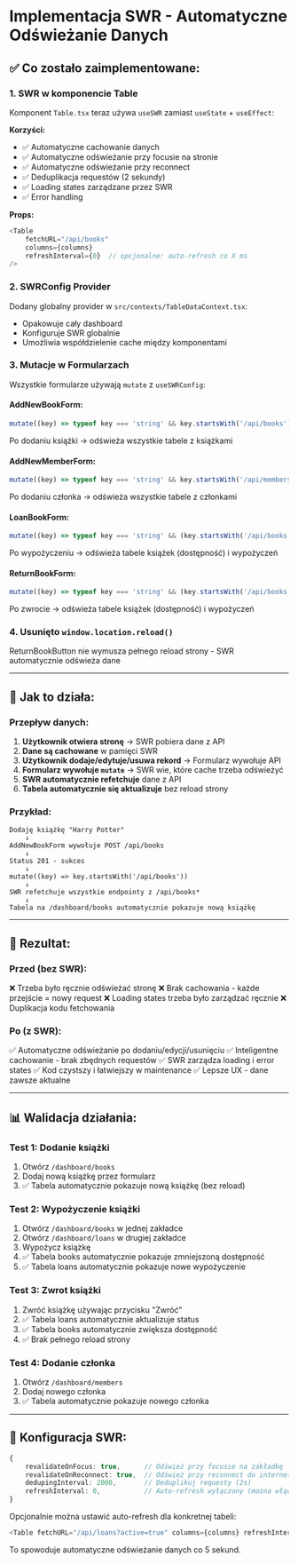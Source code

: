 # Implementacja SWR - Automatyczne Odświeżanie Danych

## ✅ Co zostało zaimplementowane:

### **1. SWR w komponencie Table**
Komponent `Table.tsx` teraz używa `useSWR` zamiast `useState` + `useEffect`:

**Korzyści:**
- ✅ Automatyczne cachowanie danych
- ✅ Automatyczne odświeżanie przy focusie na stronie
- ✅ Automatyczne odświeżanie przy reconnect
- ✅ Deduplikacja requestów (2 sekundy)
- ✅ Loading states zarządzane przez SWR
- ✅ Error handling

**Props:**
```typescript
<Table 
    fetchURL="/api/books"
    columns={columns}
    refreshInterval={0}  // opcjonalne: auto-refresh co X ms
/>
```

### **2. SWRConfig Provider**
Dodany globalny provider w `src/contexts/TableDataContext.tsx`:
- Opakowuje cały dashboard
- Konfiguruje SWR globalnie
- Umożliwia współdzielenie cache między komponentami

### **3. Mutacje w Formularzach**
Wszystkie formularze używają `mutate` z `useSWRConfig`:

#### **AddNewBookForm:**
```typescript
mutate((key) => typeof key === 'string' && key.startsWith('/api/books'));
```
Po dodaniu książki → odświeża wszystkie tabele z książkami

#### **AddNewMemberForm:**
```typescript
mutate((key) => typeof key === 'string' && key.startsWith('/api/members'));
```
Po dodaniu członka → odświeża wszystkie tabele z członkami

#### **LoanBookForm:**
```typescript
mutate((key) => typeof key === 'string' && (key.startsWith('/api/books') || key.startsWith('/api/loans')));
```
Po wypożyczeniu → odświeża tabele książek (dostępność) i wypożyczeń

#### **ReturnBookForm:**
```typescript
mutate((key) => typeof key === 'string' && (key.startsWith('/api/books') || key.startsWith('/api/loans')));
```
Po zwrocie → odświeża tabele książek (dostępność) i wypożyczeń

### **4. Usunięto `window.location.reload()`**
ReturnBookButton nie wymusza pełnego reload strony - SWR automatycznie odświeża dane

---

## 🚀 Jak to działa:

### **Przepływ danych:**

1. **Użytkownik otwiera stronę** → SWR pobiera dane z API
2. **Dane są cachowane** w pamięci SWR
3. **Użytkownik dodaje/edytuje/usuwa rekord** → Formularz wywołuje API
4. **Formularz wywołuje `mutate`** → SWR wie, które cache trzeba odświeżyć
5. **SWR automatycznie refetchuje** dane z API
6. **Tabela automatycznie się aktualizuje** bez reload strony

### **Przykład:**
```
Dodaję książkę "Harry Potter"
    ↓
AddNewBookForm wywołuje POST /api/books
    ↓
Status 201 - sukces
    ↓
mutate((key) => key.startsWith('/api/books'))
    ↓
SWR refetchuje wszystkie endpointy z /api/books*
    ↓
Tabela na /dashboard/books automatycznie pokazuje nową książkę
```

---

## 🎯 Rezultat:

### **Przed (bez SWR):**
❌ Trzeba było ręcznie odświeżać stronę
❌ Brak cachowania - każde przejście = nowy request
❌ Loading states trzeba było zarządzać ręcznie
❌ Duplikacja kodu fetchowania

### **Po (z SWR):**
✅ Automatyczne odświeżanie po dodaniu/edycji/usunięciu
✅ Inteligentne cachowanie - brak zbędnych requestów
✅ SWR zarządza loading i error states
✅ Kod czystszy i łatwiejszy w maintenance
✅ Lepsze UX - dane zawsze aktualne

---

## 📊 Walidacja działania:

### **Test 1: Dodanie książki**
1. Otwórz `/dashboard/books`
2. Dodaj nową książkę przez formularz
3. ✅ Tabela automatycznie pokazuje nową książkę (bez reload)

### **Test 2: Wypożyczenie książki**
1. Otwórz `/dashboard/books` w jednej zakładce
2. Otwórz `/dashboard/loans` w drugiej zakładce
3. Wypożycz książkę
4. ✅ Tabela books automatycznie pokazuje zmniejszoną dostępność
5. ✅ Tabela loans automatycznie pokazuje nowe wypożyczenie

### **Test 3: Zwrot książki**
1. Zwróć książkę używając przycisku "Zwróć"
2. ✅ Tabela loans automatycznie aktualizuje status
3. ✅ Tabela books automatycznie zwiększa dostępność
4. ✅ Brak pełnego reload strony

### **Test 4: Dodanie członka**
1. Otwórz `/dashboard/members`
2. Dodaj nowego członka
3. ✅ Tabela automatycznie pokazuje nowego członka

---

## 🔧 Konfiguracja SWR:

```typescript
{
    revalidateOnFocus: true,      // Odśwież przy focusie na zakładkę
    revalidateOnReconnect: true,  // Odśwież przy reconnect do internetu
    dedupingInterval: 2000,       // Deduplikuj requesty (2s)
    refreshInterval: 0,           // Auto-refresh wyłączony (można włączyć per-table)
}
```

Opcjonalnie można ustawić auto-refresh dla konkretnej tabeli:
```typescript
<Table fetchURL="/api/loans?active=true" columns={columns} refreshInterval={5000} />
```
To spowoduje automatyczne odświeżanie danych co 5 sekund.
